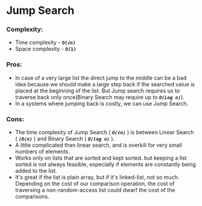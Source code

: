 # Jump Search

### Complexity:
 - Time complexity - **`O(√n)`**
 - Space complexity - **`O(1)`**

### Pros:
* In case of a very large list the direct jump to the middle can be a bad idea because we should make a large step back if the searched value is placed at the beginning of the list. But Jump search requires us to traverse back only once(Binary Search may require up to **_`O(Log n)`_**).
* In a systems where jumping back is costly, we can use Jump Search.

### Cons:
* The time complexity of Jump Search ( **_`O(√n)`_** ) is between Linear Search ( **_`(O(n)`_** ) and Binary Search ( **_`O(log n)`_** ).
* A little complicated than linear search, and is overkill for very small numbers of elements.
* Works only on lists that are sorted and kept sorted. but keeping a list sorted is not always feasible, especially if elements are constantly being added to the list.
* It's great if the list is plain array, but if it's linked-list, not so much. Depending on the cost of our comparison operation, the cost of traversing a non-random-access list could dwarf the cost of the comparisons.
